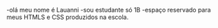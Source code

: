 -olá meu nome é Lauanni
-sou estudante só 1B
-espaço reservado para meus HTMLS e CSS produzidos na escola.
